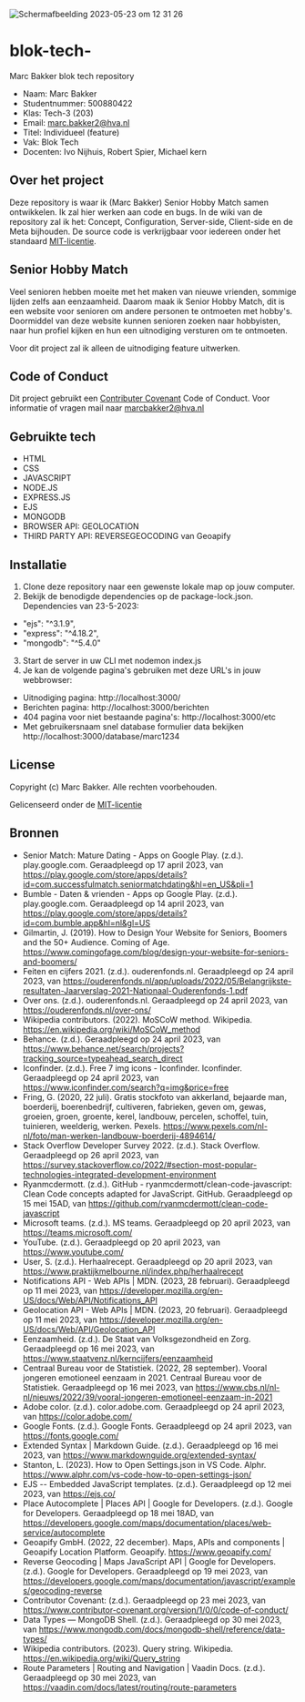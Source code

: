 ![Scherm­afbeelding 2023-05-23 om 12 31 26](https://github.com/marcanthonybakker/blok-tech-/assets/118165939/f36d9b95-62a7-4640-9e57-9f4db8819532)

# blok-tech-
Marc Bakker blok tech repository

* Naam: Marc Bakker
* Studentnummer: 500880422
* Klas: Tech-3 (203)
* Email: marc.bakker2@hva.nl
* Titel: Individueel (feature)
* Vak: Blok Tech
* Docenten: Ivo Nijhuis, Robert Spier, Michael kern

## Over het project

Deze repository is waar ik (Marc Bakker) Senior Hobby Match samen ontwikkelen. Ik zal hier werken aan code en bugs. In de wiki van de repository zal ik het: Concept, Configuration, Server-side, Client-side en de Meta bijhouden. De source code is verkrijgbaar voor iedereen onder het standaard [MIT-licentie](LICENSE.txt).

## Senior Hobby Match

Veel senioren hebben moeite met het maken van nieuwe vrienden, sommige lijden zelfs aan eenzaamheid. Daarom maak ik Senior Hobby Match, dit is een website voor senioren om andere personen te ontmoeten met hobby's. Doormiddel van deze website kunnen senioren zoeken naar hobbyisten, naar hun profiel kijken en hun een uitnodiging versturen om te ontmoeten.

Voor dit project zal ik alleen de uitnodiging feature uitwerken.

## Code of Conduct

Dit project gebruikt een [Contributer Covenant](CODE_OF_CONDUCT.md) Code of Conduct. Voor informatie of vragen mail naar marcbakker2@hva.nl

## Gebruikte tech

* HTML
* CSS
* JAVASCRIPT
* NODE.JS
* EXPRESS.JS
* EJS
* MONGODB
* BROWSER API: GEOLOCATION
* THIRD PARTY API: REVERSEGEOCODING van Geoapify

## Installatie

1. Clone deze repository naar een gewenste lokale map op jouw computer.
2. Bekijk de benodigde dependencies op de package-lock.json. Dependencies van 23-5-2023:
* "ejs": "^3.1.9",
* "express": "^4.18.2",
* "mongodb": "^5.4.0"
3. Start de server in uw CLI met nodemon index.js
4. Je kan de volgende pagina's gebruiken met deze URL's in jouw webbrowser:
* Uitnodiging pagina: http://localhost:3000/
* Berichten pagina: http://localhost:3000/berichten
* 404 pagina voor niet bestaande pagina's: http://localhost:3000/etc
* Met gebruikersnaam snel database formulier data bekijken http://localhost:3000/database/marc1234

## License

Copyright (c) Marc Bakker. Alle rechten voorbehouden.

Gelicenseerd onder de [MIT-licentie](LICENSE.txt)

## Bronnen
* Senior Match: Mature Dating - Apps on Google Play. (z.d.). play.google.com. Geraadpleegd op 17 april 2023, van https://play.google.com/store/apps/details?id=com.successfulmatch.seniormatchdating&hl=en_US&pli=1
* Bumble - Daten & vrienden - Apps op Google Play. (z.d.). play.google.com. Geraadpleegd op 14 april 2023, van https://play.google.com/store/apps/details?id=com.bumble.app&hl=nl&gl=US
* Gilmartin, J. (2019). How to Design Your Website for Seniors, Boomers and the 50+ Audience. Coming of Age. https://www.comingofage.com/blog/design-your-website-for-seniors-and-boomers/
* Feiten en cijfers 2021. (z.d.). ouderenfonds.nl. Geraadpleegd op 24 april 2023, van https://ouderenfonds.nl/app/uploads/2022/05/Belangrijkste-resultaten-Jaarverslag-2021-Nationaal-Ouderenfonds-1.pdf
* Over ons. (z.d.). ouderenfonds.nl. Geraadpleegd op 24 april 2023, van https://ouderenfonds.nl/over-ons/
* Wikipedia contributors. (2022). MoSCoW method. Wikipedia. https://en.wikipedia.org/wiki/MoSCoW_method
* Behance. (z.d.). Geraadpleegd op 24 april 2023, van https://www.behance.net/search/projects?tracking_source=typeahead_search_direct
* Iconfinder. (z.d.). Free 7 img icons - Iconfinder. Iconfinder. Geraadpleegd op 24 april 2023, van https://www.iconfinder.com/search?q=img&price=free
* Fring, G. (2020, 22 juli). Gratis stockfoto van akkerland, bejaarde man, boerderij, boerenbedrijf, cultiveren, fabrieken, geven om, gewas, groeien, groen, groente, kerel, landbouw, percelen, schoffel, tuin, tuinieren, weelderig, werken. Pexels. https://www.pexels.com/nl-nl/foto/man-werken-landbouw-boerderij-4894614/
* Stack Overflow Developer Survey 2022. (z.d.). Stack Overflow. Geraadpleegd op 26 april 2023, van https://survey.stackoverflow.co/2022/#section-most-popular-technologies-integrated-development-environment
* Ryanmcdermott. (z.d.). GitHub - ryanmcdermott/clean-code-javascript: Clean Code concepts adapted for JavaScript. GitHub. Geraadpleegd op 15 mei 15AD, van https://github.com/ryanmcdermott/clean-code-javascript
* Microsoft teams. (z.d.). MS teams. Geraadpleegd op 20 april 2023, van https://teams.microsoft.com/
* YouTube. (z.d.). Geraadpleegd op 20 april 2023, van https://www.youtube.com/
* User, S. (z.d.). Herhaalrecept. Geraadpleegd op 20 april 2023, van https://www.praktijkmelbourne.nl/index.php/herhaalrecept
* Notifications API - Web APIs | MDN. (2023, 28 februari). Geraadpleegd op 11 mei 2023, van https://developer.mozilla.org/en-US/docs/Web/API/Notifications_API
* Geolocation API - Web APIs | MDN. (2023, 20 februari). Geraadpleegd op 11 mei 2023, van https://developer.mozilla.org/en-US/docs/Web/API/Geolocation_API
* Eenzaamheid. (z.d.). De Staat van Volksgezondheid en Zorg. Geraadpleegd op 16 mei 2023, van https://www.staatvenz.nl/kerncijfers/eenzaamheid
* Centraal Bureau voor de Statistiek. (2022, 28 september). Vooral jongeren emotioneel eenzaam in 2021. Centraal Bureau voor de Statistiek. Geraadpleegd op 16 mei 2023, van https://www.cbs.nl/nl-nl/nieuws/2022/39/vooral-jongeren-emotioneel-eenzaam-in-2021
* Adobe color. (z.d.). color.adobe.com. Geraadpleegd op 24 april 2023, van https://color.adobe.com/
* Google Fonts. (z.d.). Google Fonts. Geraadpleegd op 24 april 2023, van https://fonts.google.com/
* Extended Syntax | Markdown Guide. (z.d.). Geraadpleegd op 16 mei 2023, van https://www.markdownguide.org/extended-syntax/
* Stanton, L. (2023). How to Open Settings.json in VS Code. Alphr. https://www.alphr.com/vs-code-how-to-open-settings-json/
* EJS -- Embedded JavaScript templates. (z.d.). Geraadpleegd op 12 mei 2023, van https://ejs.co/
* Place Autocomplete  |  Places API  |  Google for Developers. (z.d.). Google for Developers. Geraadpleegd op 18 mei 18AD, van https://developers.google.com/maps/documentation/places/web-service/autocomplete
* Geoapify GmbH. (2022, 22 december). Maps, APIs and components | Geoapify Location Platform. Geoapify. https://www.geoapify.com/
* Reverse Geocoding  |  Maps JavaScript API  |  Google for Developers. (z.d.). Google for Developers. Geraadpleegd op 19 mei 2023, van https://developers.google.com/maps/documentation/javascript/examples/geocoding-reverse
* Contributor Covenant: (z.d.). Geraadpleegd op 23 mei 2023, van https://www.contributor-covenant.org/version/1/0/0/code-of-conduct/
* Data Types — MongoDB Shell. (z.d.). Geraadpleegd op 30 mei 2023, van https://www.mongodb.com/docs/mongodb-shell/reference/data-types/
* Wikipedia contributors. (2023). Query string. Wikipedia. https://en.wikipedia.org/wiki/Query_string
* Route Parameters | Routing and Navigation | Vaadin Docs. (z.d.). Geraadpleegd op 30 mei 2023, van https://vaadin.com/docs/latest/routing/route-parameters
